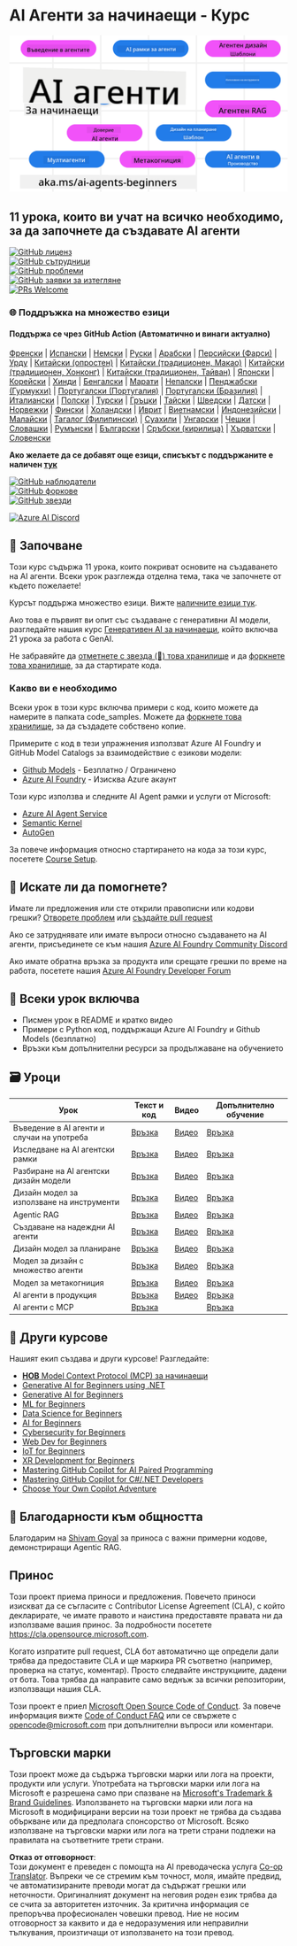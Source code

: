 <!--
CO_OP_TRANSLATOR_METADATA:
{
  "original_hash": "b06f16d6944fab788df1db7638d0edaa",
  "translation_date": "2025-07-12T08:46:54+00:00",
  "source_file": "README.md",
  "language_code": "bg"
}
-->
# AI Агенти за начинаещи - Курс

![Генеративен AI за начинаещи](../../translated_images/repo-thumbnail.083b24afed61b6dd27a7fc53798bebe9edf688a41031163a1fca9f61c64d63ec.bg.png)

## 11 урока, които ви учат на всичко необходимо, за да започнете да създавате AI агенти

[![GitHub лиценз](https://img.shields.io/github/license/microsoft/ai-agents-for-beginners.svg)](https://github.com/microsoft/ai-agents-for-beginners/blob/master/LICENSE?WT.mc_id=academic-105485-koreyst)  
[![GitHub сътрудници](https://img.shields.io/github/contributors/microsoft/ai-agents-for-beginners.svg)](https://GitHub.com/microsoft/ai-agents-for-beginners/graphs/contributors/?WT.mc_id=academic-105485-koreyst)  
[![GitHub проблеми](https://img.shields.io/github/issues/microsoft/ai-agents-for-beginners.svg)](https://GitHub.com/microsoft/ai-agents-for-beginners/issues/?WT.mc_id=academic-105485-koreyst)  
[![GitHub заявки за изтегляне](https://img.shields.io/github/issues-pr/microsoft/ai-agents-for-beginners.svg)](https://GitHub.com/microsoft/ai-agents-for-beginners/pulls/?WT.mc_id=academic-105485-koreyst)  
[![PRs Welcome](https://img.shields.io/badge/PRs-welcome-brightgreen.svg?style=flat-square)](http://makeapullrequest.com?WT.mc_id=academic-105485-koreyst)

### 🌐 Поддръжка на множество езици

#### Поддържа се чрез GitHub Action (Автоматично и винаги актуално)

[Френски](../fr/README.md) | [Испански](../es/README.md) | [Немски](../de/README.md) | [Руски](../ru/README.md) | [Арабски](../ar/README.md) | [Персийски (Фарси)](../fa/README.md) | [Урду](../ur/README.md) | [Китайски (опростен)](../zh/README.md) | [Китайски (традиционен, Макао)](../mo/README.md) | [Китайски (традиционен, Хонконг)](../hk/README.md) | [Китайски (традиционен, Тайван)](../tw/README.md) | [Японски](../ja/README.md) | [Корейски](../ko/README.md) | [Хинди](../hi/README.md) | [Бенгалски](../bn/README.md) | [Марати](../mr/README.md) | [Непалски](../ne/README.md) | [Пенджабски (Гурмукхи)](../pa/README.md) | [Португалски (Португалия)](../pt/README.md) | [Португалски (Бразилия)](../br/README.md) | [Италиански](../it/README.md) | [Полски](../pl/README.md) | [Турски](../tr/README.md) | [Гръцки](../el/README.md) | [Тайски](../th/README.md) | [Шведски](../sv/README.md) | [Датски](../da/README.md) | [Норвежки](../no/README.md) | [Фински](../fi/README.md) | [Холандски](../nl/README.md) | [Иврит](../he/README.md) | [Виетнамски](../vi/README.md) | [Индонезийски](../id/README.md) | [Малайски](../ms/README.md) | [Тагалог (Филипински)](../tl/README.md) | [Суахили](../sw/README.md) | [Унгарски](../hu/README.md) | [Чешки](../cs/README.md) | [Словашки](../sk/README.md) | [Румънски](../ro/README.md) | [Български](./README.md) | [Сръбски (кирилица)](../sr/README.md) | [Хърватски](../hr/README.md) | [Словенски](../sl/README.md)

**Ако желаете да се добавят още езици, списъкът с поддържаните е наличен [тук](https://github.com/Azure/co-op-translator/blob/main/getting_started/supported-languages.md)**

[![GitHub наблюдатели](https://img.shields.io/github/watchers/microsoft/ai-agents-for-beginners.svg?style=social&label=Watch)](https://GitHub.com/microsoft/ai-agents-for-beginners/watchers/?WT.mc_id=academic-105485-koreyst)  
[![GitHub форкове](https://img.shields.io/github/forks/microsoft/ai-agents-for-beginners.svg?style=social&label=Fork)](https://GitHub.com/microsoft/ai-agents-for-beginners/network/?WT.mc_id=academic-105485-koreyst)  
[![GitHub звезди](https://img.shields.io/github/stars/microsoft/ai-agents-for-beginners.svg?style=social&label=Star)](https://GitHub.com/microsoft/ai-agents-for-beginners/stargazers/?WT.mc_id=academic-105485-koreyst)

[![Azure AI Discord](https://dcbadge.limes.pink/api/server/kzRShWzttr)](https://discord.gg/kzRShWzttr)


## 🌱 Започване

Този курс съдържа 11 урока, които покриват основите на създаването на AI агенти. Всеки урок разглежда отделна тема, така че започнете от където пожелаете!

Курсът поддържа множество езици. Вижте [наличните езици тук](../..).

Ако това е първият ви опит със създаване с генеративни AI модели, разгледайте нашия курс [Генеративен AI за начинаещи](https://aka.ms/genai-beginners), който включва 21 урока за работа с GenAI.

Не забравяйте да [отметнете с звезда (🌟) това хранилище](https://docs.github.com/en/get-started/exploring-projects-on-github/saving-repositories-with-stars?WT.mc_id=academic-105485-koreyst) и да [форкнете това хранилище](https://github.com/microsoft/ai-agents-for-beginners/fork), за да стартирате кода.

### Какво ви е необходимо

Всеки урок в този курс включва примери с код, които можете да намерите в папката code_samples. Можете да [форкнете това хранилище](https://github.com/microsoft/ai-agents-for-beginners/fork), за да създадете собствено копие.

Примерите с код в тези упражнения използват Azure AI Foundry и GitHub Model Catalogs за взаимодействие с езикови модели:

- [Github Models](https://aka.ms/ai-agents-beginners/github-models) - Безплатно / Ограничено  
- [Azure AI Foundry](https://aka.ms/ai-agents-beginners/ai-foundry) - Изисква Azure акаунт

Този курс използва и следните AI Agent рамки и услуги от Microsoft:

- [Azure AI Agent Service](https://aka.ms/ai-agents-beginners/ai-agent-service)  
- [Semantic Kernel](https://aka.ms/ai-agents-beginners/semantic-kernel)  
- [AutoGen](https://aka.ms/ai-agents/autogen)

За повече информация относно стартирането на кода за този курс, посетете [Course Setup](./00-course-setup/README.md).

## 🙏 Искате ли да помогнете?

Имате ли предложения или сте открили правописни или кодови грешки? [Отворете проблем](https://github.com/microsoft/ai-agents-for-beginners/issues?WT.mc_id=academic-105485-koreyst) или [създайте pull request](https://github.com/microsoft/ai-agents-for-beginners/pulls?WT.mc_id=academic-105485-koreyst)

Ако се затруднявате или имате въпроси относно създаването на AI агенти, присъединете се към нашия [Azure AI Foundry Community Discord](https://discord.gg/kzRShWzttr)

Ако имате обратна връзка за продукта или срещате грешки по време на работа, посетете нашия [Azure AI Foundry Developer Forum](https://aka.ms/azureaifoundry/forum)

## 📂 Всеки урок включва

- Писмен урок в README и кратко видео  
- Примери с Python код, поддържащи Azure AI Foundry и Github Models (безплатно)  
- Връзки към допълнителни ресурси за продължаване на обучението

## 🗃️ Уроци

| **Урок**                                | **Текст и код**                                    | **Видео**                                                  | **Допълнително обучение**                                                             |
|----------------------------------------|----------------------------------------------------|------------------------------------------------------------|----------------------------------------------------------------------------------------|
| Въведение в AI агенти и случаи на употреба | [Връзка](./01-intro-to-ai-agents/README.md)          | [Видео](https://youtu.be/3zgm60bXmQk?si=z8QygFvYQv-9WtO1)  | [Връзка](https://aka.ms/ai-agents-beginners/collection?WT.mc_id=academic-105485-koreyst) |
| Изследване на AI агентски рамки         | [Връзка](./02-explore-agentic-frameworks/README.md)  | [Видео](https://youtu.be/ODwF-EZo_O8?si=Vawth4hzVaHv-u0H)  | [Връзка](https://aka.ms/ai-agents-beginners/collection?WT.mc_id=academic-105485-koreyst) |
| Разбиране на AI агентски дизайн модели  | [Връзка](./03-agentic-design-patterns/README.md)     | [Видео](https://youtu.be/m9lM8qqoOEA?si=BIzHwzstTPL8o9GF)  | [Връзка](https://aka.ms/ai-agents-beginners/collection?WT.mc_id=academic-105485-koreyst) |
| Дизайн модел за използване на инструменти | [Връзка](./04-tool-use/README.md)                    | [Видео](https://youtu.be/vieRiPRx-gI?si=2z6O2Xu2cu_Jz46N)  | [Връзка](https://aka.ms/ai-agents-beginners/collection?WT.mc_id=academic-105485-koreyst) |
| Agentic RAG                            | [Връзка](./05-agentic-rag/README.md)                 | [Видео](https://youtu.be/WcjAARvdL7I?si=gKPWsQpKiIlDH9A3)  | [Връзка](https://aka.ms/ai-agents-beginners/collection?WT.mc_id=academic-105485-koreyst) |
| Създаване на надеждни AI агенти         | [Връзка](./06-building-trustworthy-agents/README.md) | [Видео](https://youtu.be/iZKkMEGBCUQ?si=jZjpiMnGFOE9L8OK ) | [Връзка](https://aka.ms/ai-agents-beginners/collection?WT.mc_id=academic-105485-koreyst) |
| Дизайн модел за планиране               | [Връзка](./07-planning-design/README.md)             | [Видео](https://youtu.be/kPfJ2BrBCMY?si=6SC_iv_E5-mzucnC)  | [Връзка](https://aka.ms/ai-agents-beginners/collection?WT.mc_id=academic-105485-koreyst) |
| Модел за дизайн с множество агенти     | [Връзка](./08-multi-agent/README.md)                 | [Видео](https://youtu.be/V6HpE9hZEx0?si=rMgDhEu7wXo2uo6g)  | [Връзка](https://aka.ms/ai-agents-beginners/collection?WT.mc_id=academic-105485-koreyst) |
| Модел за метакогниция                   | [Връзка](./09-metacognition/README.md)               | [Видео](https://youtu.be/His9R6gw6Ec?si=8gck6vvdSNCt6OcF)  | [Връзка](https://aka.ms/ai-agents-beginners/collection?WT.mc_id=academic-105485-koreyst) |
| AI агенти в продукция                   | [Връзка](./10-ai-agents-production/README.md)        | [Видео](https://youtu.be/l4TP6IyJxmQ?si=31dnhexRo6yLRJDl)  | [Връзка](https://aka.ms/ai-agents-beginners/collection?WT.mc_id=academic-105485-koreyst) |
| AI агенти с MCP                        | [Връзка](./11-mcp/README.md)                         |                                                            | [Връзка](https://aka.ms/mcp-for-beginners)                                               |

## 🎒 Други курсове

Нашият екип създава и други курсове! Разгледайте:

- [**НОВ** Model Context Protocol (MCP) за начинаещи](https://github.com/microsoft/mcp-for-beginners?WT.mc_id=academic-105485-koreyst)
- [Generative AI for Beginners using .NET](https://github.com/microsoft/Generative-AI-for-beginners-dotnet?WT.mc_id=academic-105485-koreyst)
- [Generative AI for Beginners](https://github.com/microsoft/generative-ai-for-beginners?WT.mc_id=academic-105485-koreyst)
- [ML for Beginners](https://aka.ms/ml-beginners?WT.mc_id=academic-105485-koreyst)
- [Data Science for Beginners](https://aka.ms/datascience-beginners?WT.mc_id=academic-105485-koreyst)
- [AI for Beginners](https://aka.ms/ai-beginners?WT.mc_id=academic-105485-koreyst)
- [Cybersecurity for Beginners](https://github.com/microsoft/Security-101??WT.mc_id=academic-96948-sayoung)
- [Web Dev for Beginners](https://aka.ms/webdev-beginners?WT.mc_id=academic-105485-koreyst)
- [IoT for Beginners](https://aka.ms/iot-beginners?WT.mc_id=academic-105485-koreyst)
- [XR Development for Beginners](https://github.com/microsoft/xr-development-for-beginners?WT.mc_id=academic-105485-koreyst)
- [Mastering GitHub Copilot for AI Paired Programming](https://aka.ms/GitHubCopilotAI?WT.mc_id=academic-105485-koreyst)
- [Mastering GitHub Copilot for C#/.NET Developers](https://github.com/microsoft/mastering-github-copilot-for-dotnet-csharp-developers?WT.mc_id=academic-105485-koreyst)
- [Choose Your Own Copilot Adventure](https://github.com/microsoft/CopilotAdventures?WT.mc_id=academic-105485-koreyst)

## 🌟 Благодарности към общността

Благодарим на [Shivam Goyal](https://www.linkedin.com/in/shivam2003/) за приноса с важни примерни кодове, демонстриращи Agentic RAG.

## Принос

Този проект приема приноси и предложения. Повечето приноси изискват да се съгласите с
Contributor License Agreement (CLA), с който декларирате, че имате правото и наистина предоставяте
правата ни да използваме вашия принос. За подробности посетете
<https://cla.opensource.microsoft.com>.

Когато изпратите pull request, CLA бот автоматично ще определи дали трябва да предоставите
CLA и ще маркира PR съответно (например, проверка на статус, коментар). Просто следвайте инструкциите,
дадени от бота. Това трябва да направите само веднъж за всички репозитории, използващи нашия CLA.

Този проект е приел [Microsoft Open Source Code of Conduct](https://opensource.microsoft.com/codeofconduct/).
За повече информация вижте [Code of Conduct FAQ](https://opensource.microsoft.com/codeofconduct/faq/) или
се свържете с [opencode@microsoft.com](mailto:opencode@microsoft.com) при допълнителни въпроси или коментари.

## Търговски марки

Този проект може да съдържа търговски марки или лога на проекти, продукти или услуги. Употребата на търговски марки или лога на Microsoft е разрешена само при спазване на
[Microsoft's Trademark & Brand Guidelines](https://www.microsoft.com/legal/intellectualproperty/trademarks/usage/general).
Използването на търговски марки или лога на Microsoft в модифицирани версии на този проект не трябва да създава объркване или да предполага спонсорство от Microsoft.
Всяко използване на търговски марки или лога на трети страни подлежи на правилата на съответните трети страни.

**Отказ от отговорност**:  
Този документ е преведен с помощта на AI преводаческа услуга [Co-op Translator](https://github.com/Azure/co-op-translator). Въпреки че се стремим към точност, моля, имайте предвид, че автоматизираните преводи могат да съдържат грешки или неточности. Оригиналният документ на неговия роден език трябва да се счита за авторитетен източник. За критична информация се препоръчва професионален човешки превод. Ние не носим отговорност за каквито и да е недоразумения или неправилни тълкувания, произтичащи от използването на този превод.